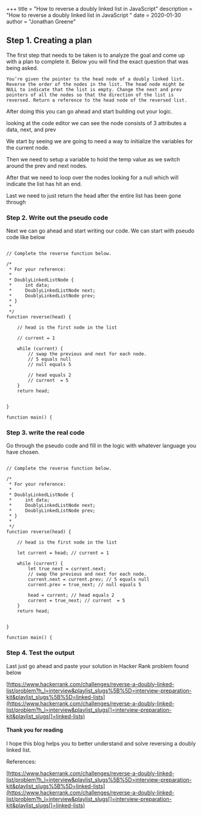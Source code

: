 +++
title = "How to reverse a doubly linked list in JavaScript"
description = "How to reverse a doubly linked list in JavaScript "
date = 2020-01-30
author = "Jonathan Greene"

## Step 1. Creating a plan

The first step that needs to be taken is to analyze the goal and come up with a plan to complete it.  Below you will find the exact question that was being asked. 



```
You’re given the pointer to the head node of a doubly linked list. Reverse the order of the nodes in the list. The head node might be NULL to indicate that the list is empty. Change the next and prev pointers of all the nodes so that the direction of the list is reversed. Return a reference to the head node of the reversed list.
```

After doing this you can go ahead and start building out your logic. 

looking at the code editor we can see the node consists of  3 attributes a data, next, and prev

We start by seeing we are going to need a way to  initialize the variables for the current node. 

Then we need to setup a variable to hold the temp value as we switch around the prev and next nodes. 

After that we need to loop over the nodes looking for a null which will indicate the list has hit an end. 

Last we need to just return the head after the entire list has been gone through 

### Step 2. Write out the pseudo code

Next we can go ahead and start writing our code. We can start with pseudo code  like below 



```

// Complete the reverse function below.

/*
 * For your reference:
 *
 * DoublyLinkedListNode {
 *     int data;
 *     DoublyLinkedListNode next;
 *     DoublyLinkedListNode prev;
 * }
 *
 */
function reverse(head) {

    // head is the first node in the list
    
    // current = 1

    while (current) {
        // swap the previous and next for each node. 
        // 5 equals null
        // null equals 5

        // head equals 2
        // current  = 5
    }
    return head;


}

function main() {
```



### Step 3. write the real code

Go through the pseudo code and fill in the logic with whatever language you have chosen. 

```

// Complete the reverse function below.

/*
 * For your reference:
 *
 * DoublyLinkedListNode {
 *     int data;
 *     DoublyLinkedListNode next;
 *     DoublyLinkedListNode prev;
 * }
 *
 */
function reverse(head) {

    // head is the first node in the list
    
    let current = head; // current = 1

    while (current) {
        let true_next = current.next;
        // swap the previous and next for each node. 
        current.next = current.prev; // 5 equals null
        current.prev = true_next; // null equals 5

        head = current; // head equals 2
        current = true_next; // current  = 5
    }
    return head;


}

function main() {
```



### Step 4. Test the output

Last just go ahead and paste your solution in Hacker Rank problem found below

[https://www.hackerrank.com/challenges/reverse-a-doubly-linked-list/problem?h_l=interview&playlist_slugs%5B%5D=interview-preparation-kit&playlist_slugs%5B%5D=linked-lists](https://www.hackerrank.com/challenges/reverse-a-doubly-linked-list/problem?h_l=interview&playlist_slugs[]=interview-preparation-kit&playlist_slugs[]=linked-lists)



#### Thank you for reading 

I hope this blog helps you to better understand and solve reversing a  doubly linked list.

References:

[https://www.hackerrank.com/challenges/reverse-a-doubly-linked-list/problem?h_l=interview&playlist_slugs%5B%5D=interview-preparation-kit&playlist_slugs%5B%5D=linked-lists](https://www.hackerrank.com/challenges/reverse-a-doubly-linked-list/problem?h_l=interview&playlist_slugs[]=interview-preparation-kit&playlist_slugs[]=linked-lists)